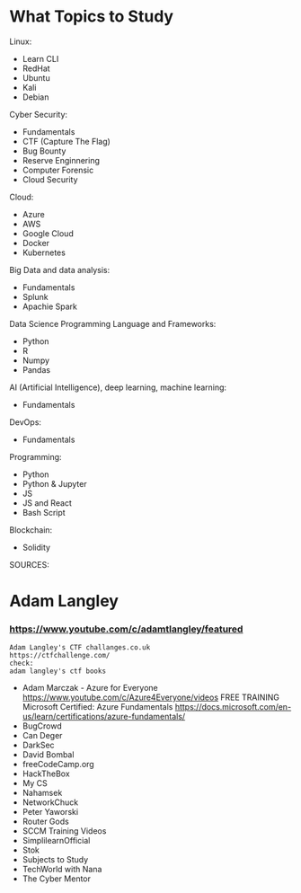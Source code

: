 # What Topics to Study

Linux: 
- Learn CLI
- RedHat
- Ubuntu
- Kali
- Debian

Cyber Security: 
- Fundamentals
- CTF (Capture The Flag) 
- Bug Bounty
- Reserve Enginnering
- Computer Forensic
- Cloud Security

Cloud: 
- Azure
- AWS
- Google Cloud
- Docker
- Kubernetes

Big Data and data analysis: 
- Fundamentals
- Splunk
- Apachie Spark

Data Science Programming Language and Frameworks:
- Python 
- R
- Numpy
- Pandas

AI (Artificial Intelligence), deep learning, machine learning: 
- Fundamentals

DevOps: 
- Fundamentals

Programming: 
- Python
- Python & Jupyter
- JS
- JS and React
- Bash Script

Blockchain: 
- Solidity

SOURCES:
# Adam Langley
###    https://www.youtube.com/c/adamtlangley/featured
    Adam Langley's CTF challanges.co.uk
    https://ctfchallenge.com/
    check: 
    adam langley's ctf books
- Adam Marczak - Azure for Everyone
    https://www.youtube.com/c/Azure4Everyone/videos
    FREE TRAINING
    Microsoft Certified: Azure Fundamentals
    https://docs.microsoft.com/en-us/learn/certifications/azure-fundamentals/
- BugCrowd
- Can Deger
- DarkSec
- David Bombal
- freeCodeCamp.org
- HackTheBox
- My CS
- Nahamsek
- NetworkChuck
- Peter Yaworski
- Router Gods
- SCCM Training Videos
- SimplilearnOfficial
- Stok
- Subjects to Study
- TechWorld with Nana
- The Cyber Mentor
